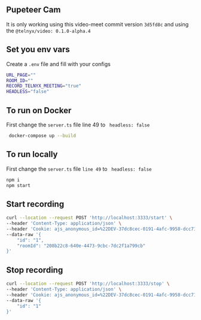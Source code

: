 ## Pupeteer Cam

It is only working using this video-meet commit version `3d5fd8c` and using the `@telnyx/video: 0.1.0-alpha.4` 

## Set you env vars

Create a `.env` file and fill with your configs

```bash
URL_PAGE=""
ROOM_ID=""
RECORD_TELNYX_MEETING="true"
HEADLESS="false"

```

## To run on Docker

First change the `server.ts` file line 49 to ` headless: false`

```bash
 docker-compose up --build
```

## To run locally

First change the `server.ts` file `line 49` to ` headless: false`

```bash
npm i 
npm start
```

## Start recording
```bash
curl --location --request POST 'http://localhost:3333/start' \
--header 'Content-Type: application/json' \
--header 'Cookie: ajs_anonymous_id=%22DEV-37dc8cec-0191-4afc-9958-dcc71fa5f764%22' \
--data-raw '{
    "id": "1",
    "roomId": "208b22c8-640e-4473-9cbc-7dc2f1a799cb"
}'
```

## Stop recording

```bash
curl --location --request POST 'http://localhost:3333/stop' \
--header 'Content-Type: application/json' \
--header 'Cookie: ajs_anonymous_id=%22DEV-37dc8cec-0191-4afc-9958-dcc71fa5f764%22' \
--data-raw '{
    "id": "1"
}'
```



